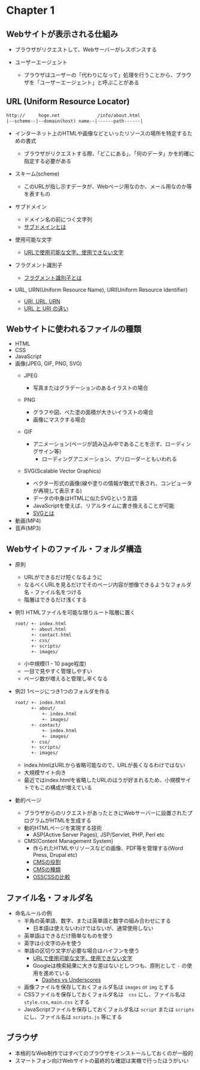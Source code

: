 # Chapter 1

## Webサイトが表示される仕組み

* ブラウザがリクエストして、Webサーバーがレスポンスする

* ユーザーエージェント
  * ブラウザはユーザーの「代わりになって」処理を行うことから、ブラウザを「ユーザーエージェント」と呼ぶことがある

## URL (Uniform Resource Locator)

```txt
http://     hoge.net              /info/about.html
|--scheme--|--domain(host) name--|------path------|
```


* インターネット上のHTMLや画像などといったリソースの場所を特定するための書式
  * ブラウザがリクエストする際、「どこにある」、「何のデータ」かを的確に指定する必要がある

* スキーム(scheme)
  * このURLが指し示すデータが、Webページ用なのか、メール用なのか等を表すもの

* サブドメイン
  * ドメイン名の前につく文字列
  * [サブドメインとは](https://www.nadukete.net/domain-guide/beginners/subdomain.html)

* 使用可能な文字
  * [URLで使用可能な文字、使用できない文字](http://www.ipentec.com/document/web-url-invalid-char)

* フラグメント識別子
  * [フラグメント識別子とは](http://dohow.jp/website/フラグメント識別子とは？/)

* URL, URN(Uniform Resource Name), URI(Uniform Resource Identifier)
  * [URI, URL, URN](https://qiita.com/Yoji0806/items/98cf3ea933ec62e1c20c)
  * [URL と URI の違い](https://qiita.com/Zuishin/items/3bd56117ab08ec2ec818)

## Webサイトに使われるファイルの種類

* HTML
* CSS
* JavaScript
* 画像(JPEG, GIF, PNG, SVG)
  * JPEG
    * 写真またはグラデーションのあるイラストの場合
  * PNG
    * グラフや図、べた塗の面積が大きいイラストの場合
    * 画像にマスクする場合
  * GIF
    * アニメーション(ページが読み込み中であることを示す、ローディングサイン等)
      * ローディングアニメーション、プリローダーともいわれる

  * SVG(Scalable Vector Graphics)
    * ベクター形式の画像(線や塗りの情報が数式で表され、コンピュータが再現して表示する)
    * データの中身はHTMLに似たSVGという言語
    * JavaScriptを使えば、リアルタイムに書き換えることが可能
    * [SVGとは](https://wemo.tech/1517)
* 動画(MP4)
* 音声(MP3)

## Webサイトのファイル・フォルダ構造

* 原則
  * URLができるだけ短くなるように
  * なるべくURLを見るだけでそのページ内容が想像できるようなフォルダ名・ファイル名をつける
  * 階層はできるだけ浅くする

* 例1) HTMLファイルを可能な限りルート階層に置く
  ```txt
  root/ +- index.html
        +- about.html
        +- contact.html
        +- css/
        +- scripts/
        +- images/
  ```
  * 小中規模(1 - 10 page程度)
  * 一目で見やすく管理しやすい
  * ページ数が増えると管理し辛くなる

* 例2) 1ページにつき1つのフォルダを作る
  ```txt
  root/ +- index.html
        +- about/
            +- index.html
            +- images/
        +- contact/
            +- index.html
            +- images/
        +- css/
        +- scripts/
        +- images/
  ```
  * index.htmlはURLから省略可能なので、URLが長くなるわけではない
  * 大規模サイト向き
  * 最近ではindex.htmlを省略したURLのほうが好まれるため、小規模サイトでもこの構成が増えている

* 動的ページ
  * ブラウザからのリクエストがあったときにWebサーバーに設置されたプログラムがHTMLを生成する
  * 動的HTMLページを実現する技術
    * ASP(Active Server Pages), JSP/Servlet, PHP, Perl etc
  * CMS(Content Management System)
    * 作られたHTMLやリソースなどの画像、PDF等を管理する(Word Press, Drupal etc)
    * [CMSの役割](https://noren.ashisuto.co.jp/investigate/1189432_1860.html)
    * [CMSの種類](https://noren.ashisuto.co.jp/investigate/1189454_1860.html)
    * [OSSCSSの比較](https://www.slideshare.net/dgcircus/drupal-72116828)

## ファイル名・フォルダ名

* 命名ルールの例
  * 半角の英単語、数字、または英単語と数字の組み合わせにする
    * 日本語は使えないわけではないが、通常使用しない
  * 英単語はできるだけ簡単なものを使う
  * 英字は小文字のみを使う
  * 単語の区切り文字が必要な場合はハイフンを使う
    * [URLで使用可能な文字、使用できない文字](http://www.ipentec.com/document/web-url-invalid-char)
    * Googleは検索結果に大きな差はないとしつつも、原則として `-` の使用を進めている
      * [Dashes vs Underscores](https://www.youtube.com/watch?v=AQcSFsQyct8)
  * 画像ファイルを保存しておくフォルダ名は `images` or `img` とする
  * CSSファイルを保存しておくフォルダ名は　`css` にし、ファイル名は `style.css`, `main.css` とする
  * JavaScriptファイルを保存しておくフォルダ名は `script` または `scripts` にし、ファイル名は `scripts.js` 等にする

## ブラウザ

* 本格的なWeb制作ではすべてのブラウザをインストールしておくのが一般的
* スマートフォン向けWebサイトの最終的な確認は実機で行ったほうがいい